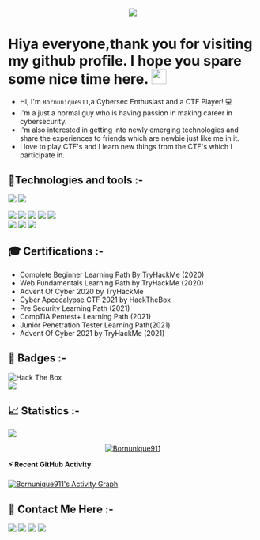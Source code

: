 <h1 align="center">
  <a href="https://git.io/typing-svg">
    <img src="https://readme-typing-svg.herokuapp.com?size=40&width=500&height=60&lines=H3110+H4x0r$" style="display: inline ">
  </a>
</h1>

# Hiya everyone,thank you for visiting my github profile. I hope you spare some nice time here. <img src="https://raw.githubusercontent.com/aemmadi/aemmadi/master/wave.gif" width="30px">
* Hi, I'm `Bornunique911`,a Cybersec Enthusiast and a CTF Player! 💻 <br>
* I'm a just a normal guy who is having passion in making career in cybersecurity.<br>
* I'm also interested in getting into newly emerging technologies and share the experiences to friends which are newbie just like me in it.<br>
* I love to play CTF's and I learn new things from the CTF's which I participate in.

## 🤖Technologies and tools :-
<image src="https://img.shields.io/badge/Python-3776AB?style=for-the-badge&logo=python&logoColor=black"> <image src="https://img.shields.io/badge/bash-4D4D4D?style=for-the-badge&logo=windows%20terminal&logoColor=white">       


<image src="https://img.shields.io/badge/Windows-0078D6?style=for-the-badge&logo=windows&logoColor=white"> <image src="https://img.shields.io/badge/Linux-FCC624?style=for-the-badge&logo=linux&logoColor=black"> <image src="https://img.shields.io/badge/Ubuntu-E95420?style=for-the-badge&logo=ubuntu&logoColor=white"> <image src="https://img.shields.io/badge/Kali_Linux-557C94?style=for-the-badge&logo=kali-linux&logoColor=white">  <image src="https://img.shields.io/badge/Debian-A81D33?style=for-the-badge&logo=debian&logoColor=white">   
<image src="https://img.shields.io/badge/sublime_text-%23575757.svg?&style=for-the-badge&logo=sublime-text&logoColor=important">  <image src="https://img.shields.io/badge/VIM-%2311AB00.svg?&style=for-the-badge&logo=vim&logoColor=white"> <image src="https://img.shields.io/badge/Notion-000000?style=for-the-badge&logo=notion&logoColor=white">

  
## 🎓 Certifications :- 
- Complete Beginner Learning Path By TryHackMe (2020)
- Web Fundamentals Learning Path by TryHackMe (2020)
- Advent Of Cyber 2020 by TryHackMe
- Cyber Apcocalypse CTF 2021 by HackTheBox
- Pre Security Learning Path (2021)
- CompTIA Pentest+ Learning Path (2021)
- Junior Penetration Tester Learning Path(2021)  
- Advent Of Cyber 2021 by TryHackMe (2021)  

  
## 📛 Badges :-

<image src="https://www.hackthebox.eu/badge/image/526639" alt="Hack The Box" style="max-width: 480px"> <br>
<image src="https://github.com/Bornunique911/TryHackMe_badge_image/blob/main/Bornunique911.png">
  
## 📈 Statistics :-
<image src="https://github-readme-stats.vercel.app/api?username=Bornunique911&show_icons=true&theme=tokyonight">
<p align="center"> <a href="https://github.com/ryo-ma/github-profile-trophy"><img src="https://github-profile-trophy.vercel.app/?username=Bornunique911&layout=compact&theme=algolia" alt="Bornunique911" /></a> </p>
<summary><b>⚡ Recent GitHub Activity</b></summary>
<br/>
<a href="https://github.com/Bornunique911"><img alt="Bornunique911's Activity Graph" src="https://activity-graph.herokuapp.com/graph?username=Bornunique911&custom_title=Bornunique911%27s%20Contribution%20Graph&theme=react-dark" /></a>
<br/>
  

## 📱 Contact Me Here :-
<a href="mailto:raviraj.mehta911@gmail.com"><img src="https://img.shields.io/badge/Gmail-D14836?style=for-the-badge&logo=gmail&logoColor=white"></a>
<a href="https://twitter.com/bornunique911"><img src="https://img.shields.io/badge/Twitter-1DA1F2?style=for-the-badge&logo=twitter&logoColor=white"></a>
<a href="https://www.linkedin.com/in/ravirajmehta/"><img src="https://img.shields.io/badge/LinkedIn-0077B5?style=for-the-badge&logo=linkedin&logoColor=white"></a>
<a href="https://github.com/Bornunique911"><img src="https://img.shields.io/badge/GitHub-100000?style=for-the-badge&logo=github&logoColor=white"></a>
